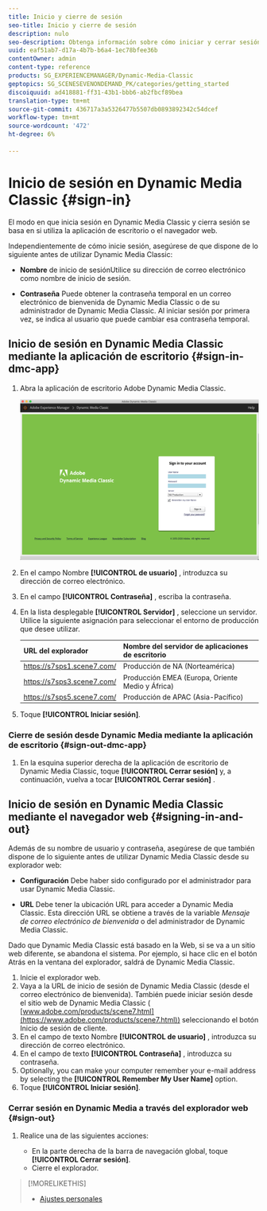```yaml
---
title: Inicio y cierre de sesión
seo-title: Inicio y cierre de sesión
description: nulo
seo-description: Obtenga información sobre cómo iniciar y cerrar sesión en Dynamic Media Classic
uuid: eaf51ab7-d17a-4b7b-b6a4-1ec78bfee36b
contentOwner: admin
content-type: reference
products: SG_EXPERIENCEMANAGER/Dynamic-Media-Classic
geptopics: SG_SCENESEVENONDEMAND_PK/categories/getting_started
discoiquuid: ad418881-ff31-43b1-bbb6-ab2fbcf89bea
translation-type: tm+mt
source-git-commit: 436717a3a5326477b5507db0893892342c54dcef
workflow-type: tm+mt
source-wordcount: '472'
ht-degree: 6%

---
```



<!-- UPDATE THIS TOPIC AFTER DECEMBER 31, 2020!!!!! -->

# Inicio de sesión en Dynamic Media Classic {#sign-in}

El modo en que inicia sesión en Dynamic Media Classic y cierra sesión se basa en si utiliza la aplicación de escritorio o el navegador web.

Independientemente de cómo inicie sesión, asegúrese de que dispone de lo siguiente antes de utilizar Dynamic Media Classic:

* **Nombre** de inicio de sesiónUtilice su dirección de correo electrónico como nombre de inicio de sesión.

* **Contraseña** Puede obtener la contraseña temporal en un correo electrónico de bienvenida de Dynamic Media Classic o de su administrador de Dynamic Media Classic. Al iniciar sesión por primera vez, se indica al usuario que puede cambiar esa contraseña temporal.

## Inicio de sesión en Dynamic Media Classic mediante la aplicación de escritorio {#sign-in-dmc-app}

1. Abra la aplicación de escritorio Adobe Dynamic Media Classic.

   ![Inicio de sesión de Dynamic Media Classic](/help/assets/dmclassic-login1.png)

1. En el campo Nombre **[!UICONTROL de usuario]** , introduzca su dirección de correo electrónico.
1. En el campo **[!UICONTROL Contraseña]** , escriba la contraseña.
1. En la lista desplegable **[!UICONTROL Servidor]** , seleccione un servidor.
Utilice la siguiente asignación para seleccionar el entorno de producción que desee utilizar.

   | URL del explorador | Nombre del servidor de aplicaciones de escritorio |
   |---|---|
   | https://s7sps1.scene7.com/ | Producción de NA (Norteamérica) |
   | https://s7sps3.scene7.com/ | Producción EMEA (Europa, Oriente Medio y África) |
   | https://s7sps5.scene7.com/ | Producción de APAC (Asia-Pacífico) |

1. Toque **[!UICONTROL Iniciar sesión]**.

### Cierre de sesión desde Dynamic Media mediante la aplicación de escritorio {#sign-out-dmc-app}

1. En la esquina superior derecha de la aplicación de escritorio de Dynamic Media Classic, toque **[!UICONTROL Cerrar sesión]** y, a continuación, vuelva a tocar **[!UICONTROL Cerrar sesión]** .

## Inicio de sesión en Dynamic Media Classic mediante el navegador web {#signing-in-and-out}

Además de su nombre de usuario y contraseña, asegúrese de que también dispone de lo siguiente antes de utilizar Dynamic Media Classic desde su explorador web:

* **Configuración** Debe haber sido configurado por el administrador para usar Dynamic Media Classic.

* **URL** Debe tener la ubicación URL para acceder a Dynamic Media Classic. Esta dirección URL se obtiene a través de la variable 
*Mensaje de correo electrónico de bienvenida* o del administrador de Dynamic Media Classic.

Dado que Dynamic Media Classic está basado en la Web, si se va a un sitio web diferente, se abandona el sistema. Por ejemplo, si hace clic en el botón Atrás en la ventana del explorador, saldrá de Dynamic Media Classic.

1. Inicie el explorador web.
1. Vaya a la URL de inicio de sesión de Dynamic Media Classic (desde el correo electrónico de bienvenida). También puede iniciar sesión desde el sitio web de Dynamic Media Classic ( [www.adobe.com/products/scene7.html](https://www.adobe.com/products/scene7.html)) seleccionando el botón Inicio de sesión de cliente.
1. En el campo de texto Nombre **[!UICONTROL de usuario]** , introduzca su dirección de correo electrónico.
1. En el campo de texto **[!UICONTROL Contraseña]** , introduzca su contraseña.
1. Optionally, you can make your computer remember your e-mail address by selecting the **[!UICONTROL Remember My User Name]** option.
1. Toque **[!UICONTROL Iniciar sesión]**.

### Cerrar sesión en Dynamic Media a través del explorador web {#sign-out}

1. Realice una de las siguientes acciones:

   * En la parte derecha de la barra de navegación global, toque **[!UICONTROL Cerrar sesión]**.
   * Cierre el explorador.

>[!MORELIKETHIS]
>
>* [Ajustes personales](personal-setup.md#personal_setup)

